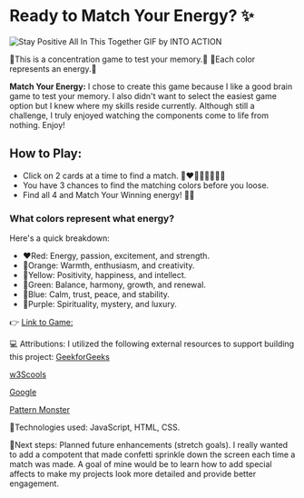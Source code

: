 # Ready to Match Your Energy? ✨

![Stay Positive All In This Together GIF by INTO ACTION](https://github.com/user-attachments/assets/979006a4-80b0-4791-a099-6e64db57301e)

🧠This is a concentration game to test your memory.🧠
🌈Each color represents an energy.🌈

**Match Your Energy:** I chose to create this game because I like a good brain game to test your memory. I also didn't want to select the easiest game option but I knew where my skills reside currently. Although still a challenge, I truly enjoyed watching the components come to life from nothing. Enjoy! 

## **How to Play:**
+ Click on 2 cards at a time to find a match. 🩷❤️🧡💛💚🩵💙💜
+ You have 3 chances to find the matching colors before you loose.
+ Find all 4 and Match Your Winning energy! 🎉🎉

### **What colors represent what energy?**
Here's a quick breakdown:
+ ❤️Red: Energy, passion, excitement, and strength.
+ 🧡Orange: Warmth, enthusiasm, and creativity.
+ 💛Yellow: Positivity, happiness, and intellect.
+ 💚Green: Balance, harmony, growth, and renewal.
+ 💙Blue: Calm, trust, peace, and stability.
+ 💜Purple: Spirituality, mystery, and luxury.

👉 [Link to Game:](https://rmcelroy1990.github.io/Browser-Based-Game-Project1/)

💻 Attributions: I utilized the following external resources to support building this project:
[GeekforGeeks](https://www.geeksforgeeks.org/shuffle-a-given-array-using-fisher-yates-shuffle-algorithm/)

[w3Scools](https://www.w3schools.com/howto/howto_css_flip_card.asp)

[Google](https//:www.google.com)

[Pattern Monster](https://pattern.monster/waves-3)

🔮Technologies used: JavaScript, HTML, CSS.

🚀Next steps: Planned future enhancements (stretch goals). I really wanted to add a compotent that made confetti sprinkle down the screen each time a match was made. A goal of mine would be to learn how to add special affects to make my projects look more detailed and provide better engagement.
